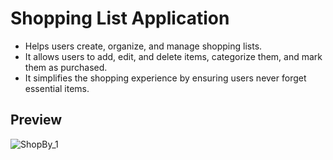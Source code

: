 # Shopping List Application
- Helps users create, organize, and manage shopping lists.
- It allows users to add, edit, and delete items, categorize them, and mark them as purchased.
- It simplifies the shopping experience by ensuring users never forget essential items.
## Preview
![ShopBy_1](https://github.com/user-attachments/assets/1b8d6a84-e23d-4e72-b640-2d9fc7063eba)
